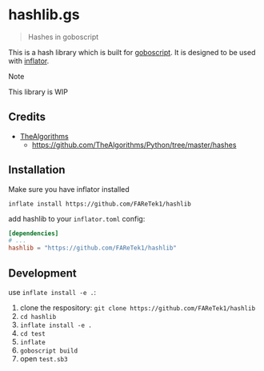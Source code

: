 # hashlib.gs

> Hashes in goboscript 

This is a hash library which is built for [goboscript](https://github.com/aspizu/goboscript).
It is designed to be used with [inflator](https://github.com/faretek1/inflator).

> [!NOTE]
> This library is WIP

## Credits

- [TheAlgorithms](https://thealgorithms.github.io/Python/autoapi/hashes/index.html)
    - https://github.com/TheAlgorithms/Python/tree/master/hashes

## Installation

Make sure you have inflator installed

`inflate install https://github.com/FAReTek1/hashlib`

add hashlib to your `inflator.toml` config:
```toml
[dependencies]
# ...
hashlib = "https://github.com/FAReTek1/hashlib"
```

## Development

use `inflate install -e .`:

1. clone the respository: `git clone https://github.com/FAReTek1/hashlib`
2. `cd hashlib`
3. `inflate install -e .`
4. `cd test`
5. `inflate`
6. `goboscript build`
7. open `test.sb3`
